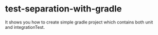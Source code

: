 # test-separation-with-gradle
It shows you how to create simple gradle project which contains both unit and integrationTest.
